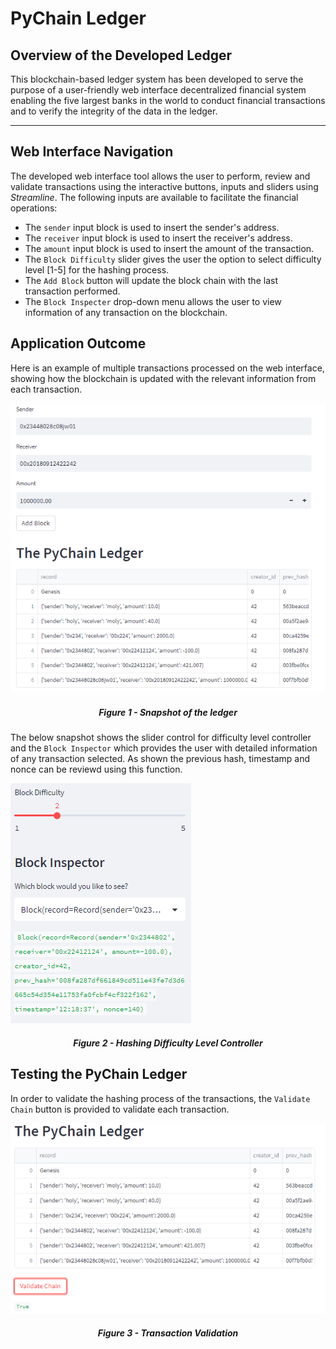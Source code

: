 # PyChain Ledger

## **Overview of the Developed Ledger**
This blockchain-based ledger system has been developed to serve the purpose of a user-friendly web interface decentralized financial system enabling the five largest banks in the world to conduct financial transactions and to verify the integrity of the data in the ledger.
****

## **Web Interface Navigation**
The developed web interface tool allows the user to perform, review and validate transactions using the interactive buttons, inputs and sliders using *Streamline*. The following inputs are available to facilitate the financial operations:
* The `sender` input block is used to insert the sender's address.
* The `receiver` input block is used to insert the receiver's address.
* The  `amount` input block is used to insert the amount of the transaction.
* The `Block Difficulty` slider gives the user the option to select difficulty level [1-5] for the hashing process.
* The `Add Block` button will update the block chain with the last transaction performed.
* The `Block Inspecter` drop-down menu allows the user to view information of any transaction on the blockchain.

## **Application Outcome**
Here is an example of multiple transactions processed on the web interface, showing how the blockchain is updated with the relevant information from each transaction.


![Pychain_Main](Images/Pychain_Main.png)

##### <center>Figure 1 - Snapshot of the ledger


The below snapshot shows the slider control for difficulty level controller and the `Block Inspector` which provides the user with detailed information of any transaction selected. As shown the previous hash, timestamp and nonce can be reviewd using this function.


![Pychain_BlockInspector](Images/Pychain_BlockInspector.png)


##### <center>Figure 2 - Hashing Difficulty Level Controller

## **Testing the PyChain Ledger**

In order to validate the hashing process of the transactions, the `Validate Chain` button is provided to validate each transaction.


![Pychain_LedgerValidation](Images/Pychain_LedgerValidation.png)

##### <center>Figure 3 - Transaction Validation

